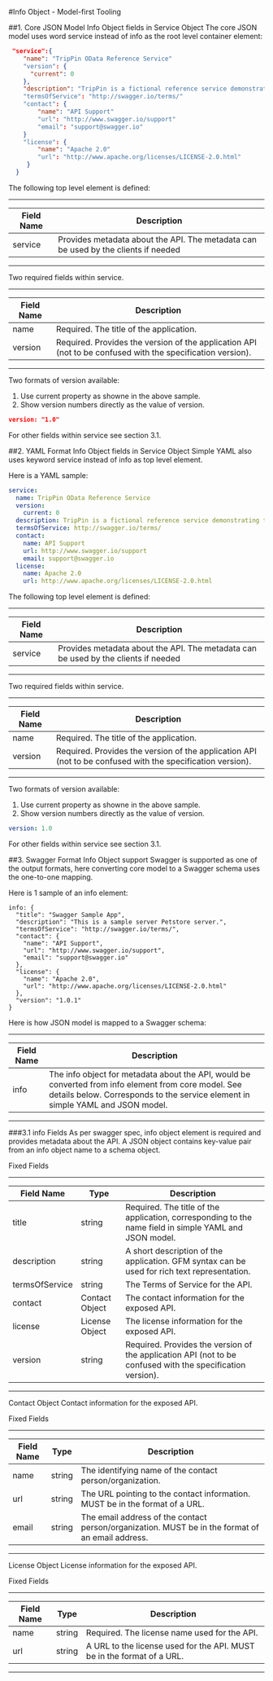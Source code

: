 #Info Object - Model-first Tooling

##1.	Core JSON Model Info Object fields in Service Object
The core JSON model uses word service instead of info as the root level container element:

```JSON
 "service":{
    "name": "TripPin OData Reference Service"
    "version": {
      "current": 0
    },
    "description": "TripPin is a fictional reference service demonstrating the capabilities of OData v4."
    "termsOfService": "http://swagger.io/terms/"
    "contact": {
        "name": "API Support"
        "url": "http://www.swagger.io/support"
        "email": "support@swagger.io"
    }
    "license": {
        "name": "Apache 2.0"
        "url": "http://www.apache.org/licenses/LICENSE-2.0.html"
     }
  }
```

The following top level element is defined:

----------------------------
Field Name|	Description
-----------|----------------
service	| Provides metadata about the API. The metadata can be used by the clients if needed
------------------------------------------------------------

Two required fields within service.

----------------------------
Field Name|	Description
-----------|----------------
name	| Required. The title of the application.
version	| Required. Provides the version of the application API (not to be confused with the specification version).
------------------------------------------------------------

Two formats of version available:

1. Use current property as showne in the above sample.
2. Show version numbers directly as the value of version.

```JSON
version: "1.0"
```

For other fields within service see section 3.1.

##2.	YAML Format Info Object fields in Service Object
Simple YAML also uses keyword service instead of info as top level element.

Here is a YAML sample:

```YAML
service:
  name: TripPin OData Reference Service
  version:
    current: 0
  description: TripPin is a fictional reference service demonstrating the capabilities of OData v4.
  termsOfService: http://swagger.io/terms/
  contact:
    name: API Support
    url: http://www.swagger.io/support
    email: support@swagger.io
  license:
    name: Apache 2.0
    url: http://www.apache.org/licenses/LICENSE-2.0.html
```

The following top level element is defined:

----------------------------
Field Name|	Description|
-----------|----------------
service	| Provides metadata about the API. The metadata can be used by the clients if needed
------------------------------------------------------------

Two required fields within service.

----------------------------
Field Name|	Description
-----------|----------------
name	| Required. The title of the application.
version	| Required. Provides the version of the application API (not to be confused with the specification version).
------------------------------------------------------------

Two formats of version available:

1. Use current property as showne in the above sample.
2. Show version numbers directly as the value of version.

```YAML
version: 1.0
```

For other fields within service see section 3.1.

##3.	Swagger Format Info Object support
Swagger is supported as one of the output formats, here converting core model to a Swagger schema uses the one-to-one mapping.

Here is 1 sample of an info element:

```SWAGGER
info: {
  "title": "Swagger Sample App",
  "description": "This is a sample server Petstore server.",
  "termsOfService": "http://swagger.io/terms/",
  "contact": {
    "name": "API Support",
    "url": "http://www.swagger.io/support",
    "email": "support@swagger.io"
  },
  "license": {
    "name": "Apache 2.0",
    "url": "http://www.apache.org/licenses/LICENSE-2.0.html"
  },
  "version": "1.0.1"
}
```

Here is how JSON model is mapped to a Swagger schema:

----------------------------
Field Name|	Description|
-----------|----------------
info	| The info object for metadata about the API, would be converted from info element from core model. See details below. Corresponds to the service element in simple YAML and JSON model.
------------------------------------------------------------

###3.1	info Fields
As per swagger spec, info object element is required and provides metadata about the API. A JSON object contains key-value pair from an info object name to a schema object.

Fixed Fields

----------------------------
Field Name|	Type |Description
-----------|-----|-----------
title	|string|	Required. The title of the application, corresponding to the name field in simple YAML and JSON model.
description	|string|	A short description of the application. GFM syntax can be used for rich text representation.
termsOfService	|string|	The Terms of Service for the API.
contact	|Contact Object| The contact information for the exposed API.
license	|License Object| The license information for the exposed API.
version	|string|	Required. Provides the version of the application API (not to be confused with the specification version).
----------------------------------------------------------------------------------------------

Contact Object
Contact information for the exposed API.

Fixed Fields

----------------------------
Field Name|	Type |Description
-----------|-----|-----------
name	|string|	The identifying name of the contact person/organization.
url	|string|	The URL pointing to the contact information. MUST be in the format of a URL.
email	|string|	The email address of the contact person/organization. MUST be in the format of an email address.
--------------------------------------------------------------------------------------------------

License Object
License information for the exposed API.

Fixed Fields

----------------------------
Field Name|	Type |Description
-----------|-----|-----------
name	|string|	Required. The license name used for the API.
url	|string|	A URL to the license used for the API. MUST be in the format of a URL.
-------------------------------------------------------------------------------------
